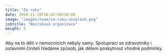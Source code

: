 ```yaml
---
title: "Za ruku"
date: 2018-11-19T10:47:58+10:00
image: "images/team/za-ruku-unsplash.png"
jobtitle: "Nezisková organizace"
weight: 3
---
```


Aby na to děti v nemocnicích nebyly samy. Spoluprací se zdravotníky i ústavními činiteli hledáme způsob, jak dětem poskytnout vhodné podmínky.